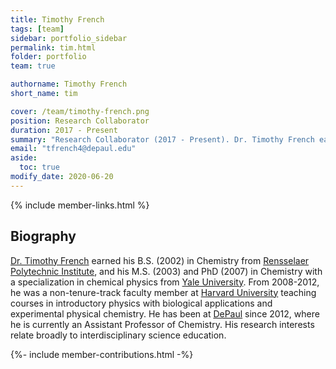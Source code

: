 ```yaml
---
title: Timothy French
tags: [team]
sidebar: portfolio_sidebar
permalink: tim.html
folder: portfolio
team: true

authorname: Timothy French
short_name: tim

cover: /team/timothy-french.png
position: Research Collaborator
duration: 2017 - Present
summary: "Research Collaborator (2017 - Present). Dr. Timothy French earned his B.S. (2002) in Chemistry from Rensselaer Polytechnic Institute, and his M.S. (2003) and PhD (2007) in Chemistry with a specialization in chemical physics from Yale University."
email: "tfrench4@depaul.edu"
aside:
  toc: true  
modify_date: 2020-06-20    
---
```

{% include member-links.html %}

## Biography

[Dr. Timothy French](https://csh.depaul.edu/faculty-staff/faculty-a-z/Pages/chemistry/timothy-french.aspx) earned his B.S. (2002) in Chemistry from [Rensselaer Polytechnic Institute](https://www.rpi.edu/), and his M.S. (2003) and PhD (2007) in Chemistry with a specialization in chemical physics from [Yale University](https://www.yale.edu/).  From 2008-2012, he was a non-tenure-track faculty member at [Harvard University](https://www.harvard.edu/) teaching courses in introductory physics with biological applications and experimental physical chemistry.  He has been at [DePaul](https://www.depaul.edu/) since 2012, where he is currently an Assistant Professor of Chemistry.  His research interests relate broadly to interdisciplinary science education.

{%- include member-contributions.html -%}

